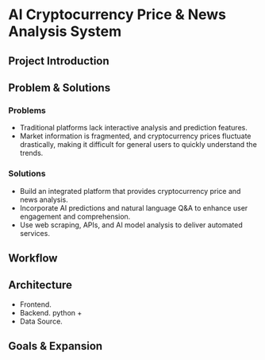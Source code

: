 # AI Cryptocurrency Price & News Analysis System
## Project Introduction

## Problem & Solutions
### Problems
- Traditional platforms lack interactive analysis and prediction features.
- Market information is fragmented, and cryptocurrency prices fluctuate drastically, making it difficult for general users to quickly understand the trends.
### Solutions
- Build an integrated platform that provides cryptocurrency price and news analysis.
- Incorporate AI predictions and natural language Q&A to enhance user engagement and comprehension.
- Use web scraping, APIs, and AI model analysis to deliver automated services.
## Workflow
## Architecture
- Frontend. 
- Backend. python +
- Data Source. 
## Goals & Expansion

